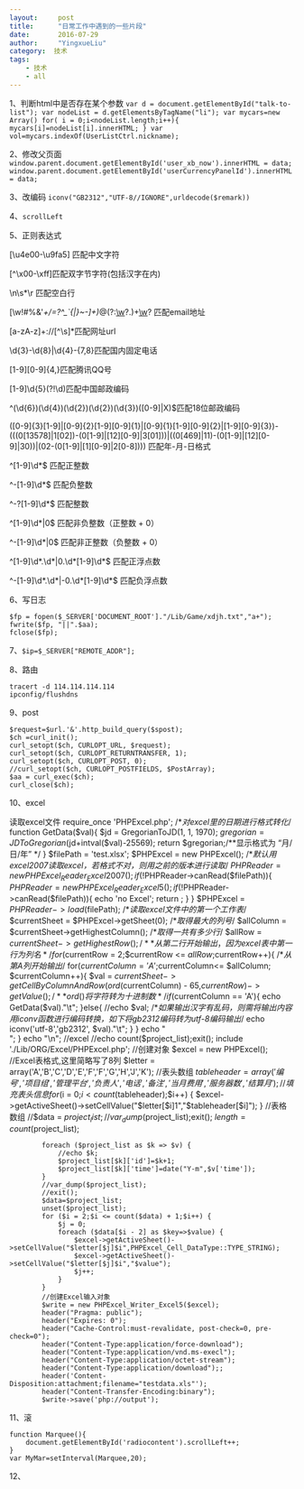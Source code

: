 ```yaml
---
layout:     post
title:      "日常工作中遇到的一些片段"
date:       2016-07-29
author:     "YingxueLiu"
category:  技术
tags:
    - 技术
    - all
---
```

1、判断html中是否存在某个参数
	`var d = document.getElementById("talk-to-list");
	var nodeList = d.getElementsByTagName("li");
	var mycars=new Array()
	for( i = 0;i<nodeList.length;i++){
		mycars[i]=nodeList[i].innerHTML;
	}
	var vol=mycars.indexOf(UserListCtrl.nickname);`

2、修改父页面
	`window.parent.document.getElementById('user_xb_now').innerHTML = data;
	window.parent.document.getElementById('userCurrencyPanelId').innerHTML = data;`

3、改编码
	`iconv("GB2312","UTF-8//IGNORE",urldecode($remark))`

4、`scrollLeft`

5、正则表达式

[\u4e00-\u9fa5] 匹配中文字符

[^\x00-\xff]匹配双字节字符(包括汉字在内)

\n\s*\r 匹配空白行

[\w!#$%&'*+/=?^_`{|}~-]+(?:\.[\w!#$%&'*+/=?^_`{|}~-]+)*@(?:[\w](?:[\w-]*[\w])?\.)+[\w](?:[\w-]*[\w])? 匹配email地址

[a-zA-z]+://[^\s]*匹配网址url

\d{3}-\d{8}|\d{4}-\{7,8}匹配国内固定电话

[1-9][0-9]{4,}匹配腾讯QQ号

[1-9]\d{5}(?!\d)匹配中国邮政编码

^(\d{6})(\d{4})(\d{2})(\d{2})(\d{3})([0-9]|X)$匹配18位邮政编码

([0-9]{3}[1-9]|[0-9]{2}[1-9][0-9]{1}|[0-9]{1}[1-9][0-9]{2}|[1-9][0-9]{3})-(((0[13578]|1[02])-(0[1-9]|[12][0-9]|3[01]))|((0[469]|11)-(0[1-9]|[12][0-9]|30))|(02-(0[1-9]|[1][0-9]|2[0-8])))
匹配年-月-日格式

^[1-9]\d*$ 匹配正整数

^-[1-9]\d*$ 匹配负整数

^-?[1-9]\d*$ 匹配整数

^[1-9]\d*|0$ 匹配非负整数（正整数 + 0）

^-[1-9]\d*|0$ 匹配非正整数（负整数 + 0）

^[1-9]\d*\.\d*|0\.\d*[1-9]\d*$ 匹配正浮点数

^-[1-9]\d*\.\d*|-0\.\d*[1-9]\d*$ 匹配负浮点数

6、写日志

	$fp = fopen($_SERVER['DOCUMENT_ROOT']."/Lib/Game/xdjh.txt","a+"); 
	fwrite($fp, "||".$aa);
	fclose($fp);

7、`$ip=$_SERVER["REMOTE_ADDR"];`

8、路由

	tracert -d 114.114.114.114
	ipconfig/flushdns

9、post
	
	$request=$url.'&'.http_build_query($spost);
	$ch =curl_init();
	curl_setopt($ch, CURLOPT_URL, $request);
	curl_setopt($ch, CURLOPT_RETURNTRANSFER, 1);
	curl_setopt($ch, CURLOPT_POST, 0);
	//curl_setopt($ch, CURLOPT_POSTFIELDS, $PostArray);
	$aa = curl_exec($ch);
	curl_close($ch);

10、excel

读取excel文件
	require_once 'PHPExcel.php';
	/**对excel里的日期进行格式转化*/
	function GetData($val){
		$jd = GregorianToJD(1, 1, 1970);
		$gregorian = JDToGregorian($jd+intval($val)-25569);
		return $gregorian;/**显示格式为 “月/日/年” */
	}
	$filePath = 'test.xlsx';
	$PHPExcel = new PHPExcel();
	/**默认用excel2007读取excel，若格式不对，则用之前的版本进行读取*/
	$PHPReader = new PHPExcel_Reader_Excel2007();
	if(!$PHPReader->canRead($filePath)){
		$PHPReader = new PHPExcel_Reader_Excel5();
		if(!$PHPReader->canRead($filePath)){
			echo 'no Excel';
			return ;
		}
	}
	$PHPExcel = $PHPReader->load($filePath);
	/**读取excel文件中的第一个工作表*/
	$currentSheet = $PHPExcel->getSheet(0);
	/**取得最大的列号*/
	$allColumn = $currentSheet->getHighestColumn();
	/**取得一共有多少行*/
	$allRow = $currentSheet->getHighestRow();
	/**从第二行开始输出，因为excel表中第一行为列名*/
	for($currentRow = 2;$currentRow <= $allRow;$currentRow++){
		/**从第A列开始输出*/
	for($currentColumn= 'A';$currentColumn<= $allColumn; $currentColumn++){
		$val = $currentSheet->getCellByColumnAndRow(ord($currentColumn) - 65,$currentRow)->getValue();/**ord()将字符转为十进制数*/
		if($currentColumn == 'A'){
			echo GetData($val)."\t";
		}else{
			//echo $val;
			/**如果输出汉字有乱码，则需将输出内容用iconv函数进行编码转换，如下将gb2312编码转为utf-8编码输出*/
			echo iconv('utf-8','gb2312', $val)."\t";
		}
	}
	echo "</br>";
	}
	echo "\n";
	//excel
	//echo count($project_list);exit();
			include './Lib/ORG/Excel/PHPExcel.php';
			//创建对象
			$excel = new PHPExcel();
			//Excel表格式,这里简略写了8列
			$letter = array('A','B','C','D','E','F','F','G','H','J','K');
			//表头数组
			$tableheader = array('编号','项目组','管理平台','负责人','电话','备注','当月费用','服务器数','结算月');
			//填充表头信息
			for($i = 0;$i < count($tableheader);$i++) {
				$excel->getActiveSheet()->setCellValue("$letter[$i]1","$tableheader[$i]");
			}
			//表格数组
			//$data = $project_list;
			//var_dump($project_list);exit();
			$length=count($project_list);
			
			foreach ($project_list as $k => $v) {
				//echo $k;
				$project_list[$k]['id']=$k+1;
				$project_list[$k]['time']=date("Y-m",$v['time']);
			}
			//var_dump($project_list);
			//exit();
			$data=$project_list;
			unset($project_list);
			for ($i = 2;$i <= count($data) + 1;$i++) {
				$j = 0;
				foreach ($data[$i - 2] as $key=>$value) {
					$excel->getActiveSheet()->setCellValue("$letter[$j]$i",PHPExcel_Cell_DataType::TYPE_STRING);
					$excel->getActiveSheet()->setCellValue("$letter[$j]$i","$value");
					$j++;
				}
			}
			//创建Excel输入对象
			$write = new PHPExcel_Writer_Excel5($excel);
			header("Pragma: public");
			header("Expires: 0");
			header("Cache-Control:must-revalidate, post-check=0, pre-check=0");
			header("Content-Type:application/force-download");
			header("Content-Type:application/vnd.ms-execl");
			header("Content-Type:application/octet-stream");
			header("Content-Type:application/download");;
			header('Content-Disposition:attachment;filename="testdata.xls"');
			header("Content-Transfer-Encoding:binary");
			$write->save('php://output');

11、滚

	function Marquee(){
		document.getElementById('radiocontent').scrollLeft++; 
	}
	var MyMar=setInterval(Marquee,20);

12、 
